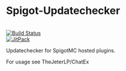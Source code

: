 # Spigot-Updatechecker 
<br>[![Build Status](https://github.com/TheJeterLP/Spigot-Updatechecker/actions/workflows/main.yml/badge.svg)](https://github.com/TheJeterLP/Spigot-Updatechecker/actions/workflows/main.yml)
<br>[![JitPack](https://jitpack.io/v/TheJeterLP/Spigot-Updatechecker.svg)](https://jitpack.io/#TheJeterLP/Spigot-Updatechecker)

Updatechecker for SpigotMC hosted plugins.

For usage see TheJeterLP/ChatEx
